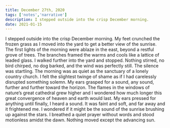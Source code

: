 ```yaml
---
title: December 27th, 2020
tags: ['notes','narrative']
description: I stepped outside into the crisp December morning. 
date: 2021-01-15
---
```

I stepped outside into the crisp December morning.  My feet crunched the frozen grass as I moved into the yard to get a better view of the sunrise. The first lights of the morning were ablaze in the east, beyond a restful grove of trees. The branches framed the warms and cools like a lattice of leaded glass. I walked further into the yard and stopped. Nothing stirred, no bird chirped, no dog barked, and the wind was perfectly still. The silence was startling. The morning was as quiet as the sanctuary of a lonely country church. I felt the slightest twinge of shame as if I had carelessly disrupted something solemn. My ears grasped for a sound, any sound, further and further toward the horizon. The flames in the windows of nature’s great cathedral grew higher and I wondered how much longer this great convergence of heaven and earth would last. My ears pressed for anything until finally, I heard a sound. It was faint and soft, and far away and it frightened me. I wondered if it might be the sound of the sunrise brushing up against the stars. I breathed a quiet prayer without words and stood motionless amidst the dawn. Nothing moved except the advancing sun.